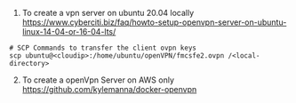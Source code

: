1. To create a vpn server on ubuntu 20.04 locally
https://www.cyberciti.biz/faq/howto-setup-openvpn-server-on-ubuntu-linux-14-04-or-16-04-lts/

```
# SCP Commands to transfer the client ovpn keys 
scp ubuntu@<cloudip>:/home/ubuntu/openVPN/fmcsfe2.ovpn /<local-directory>
```

2. To create a openVpn Server on AWS only
https://github.com/kylemanna/docker-openvpn




